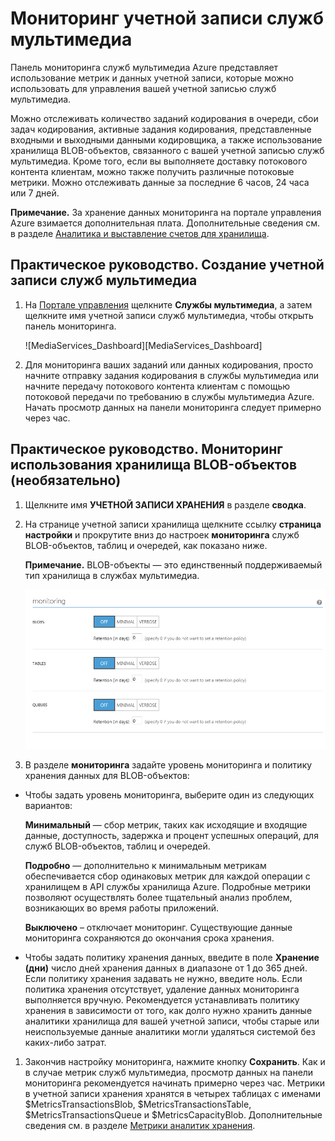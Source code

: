 <properties linkid="manage-services-mediaservices-monitor-a-media-services-account" urlDisplayName="How to monitor" pageTitle="Monitor a Media Services Account - Azure" metaKeywords="" description="Describes how to configure monitoring for your Media Services account in Azure." metaCanonical="" services="media-services" documentationCenter="" title="How to Monitor a Media Services Account" authors="migree" solutions="" manager="" editor="" />

<tags ms.service="media-services" ms.workload="media" ms.tgt_pltfrm="na" ms.devlang="na" ms.topic="article" ms.date="01/01/1900" ms.author="migree"/>

# <span id="monitormediaservicesaccount"></span></a>Мониторинг учетной записи служб мультимедиа

Панель мониторинга служб мультимедиа Azure представляет использование метрик и данных учетной записи, которые можно использовать для управления вашей учетной записью служб мультимедиа.

Можно отслеживать количество заданий кодирования в очереди, сбои задач кодирования, активные задания кодирования, представленные входными и выходными данными кодировщика, а также использование хранилища BLOB-объектов, связанного с вашей учетной записью служб мультимедиа. Кроме того, если вы выполняете доставку потокового контента клиентам, можно также получить различные потоковые метрики. Можно отслеживать данные за последние 6 часов, 24 часа или 7 дней.

**Примечание.** За хранение данных мониторинга на портале управления Azure взимается дополнительная плата. Дополнительные сведения см. в разделе [Аналитика и выставление счетов для хранилища][Аналитика и выставление счетов для хранилища].

## <span id="configuremonitoring"></span></a>Практическое руководство. Создание учетной записи служб мультимедиа

1.  На [Портале управления][Портале управления] щелкните **Службы мультимедиа**, а затем щелкните имя учетной записи служб мультимедиа, чтобы открыть панель мониторинга.

    ![MediaServices\_Dashboard][MediaServices\_Dashboard]

2.  Для мониторинга ваших заданий или данных кодирования, просто начните отправку задания кодирования в службы мультимедиа или начните передачу потокового контента клиентам с помощью потоковой передачи по требованию в службы мультимедиа Azure. Начать просмотр данных на панели мониторинга следует примерно через час.

## <span id="configuringstorage"></span></a>Практическое руководство. Мониторинг использования хранилища BLOB-объектов (необязательно)

1.  Щелкните имя **УЧЕТНОЙ ЗАПИСИ ХРАНЕНИЯ** в разделе **сводка**.
2.  На странице учетной записи хранилища щелкните ссылку **страница настройки** и прокрутите вниз до настроек **мониторинга** служб BLOB-объектов, таблиц и очередей, как показано ниже.

    **Примечание.** BLOB-объекты — это единственный поддерживаемый тип хранилища в службах мультимедиа.

    ![StorageOptions][StorageOptions]

3.  В разделе **мониторинга** задайте уровень мониторинга и политику хранения данных для BLOB-объектов:

-   Чтобы задать уровень мониторинга, выберите один из следующих вариантов:

    **Минимальный** — сбор метрик, таких как исходящие и входящие данные, доступность, задержка и процент успешных операций, для служб BLOB-объектов, таблиц и очередей.

    **Подробно** — дополнительно к минимальным метрикам обеспечивается сбор одинаковых метрик для каждой операции с хранилищем в API службы хранилища Azure. Подробные метрики позволяют осуществлять более тщательный анализ проблем, возникающих во время работы приложений.

    **Выключено** – отключает мониторинг. Существующие данные мониторинга сохраняются до окончания срока хранения.

-   Чтобы задать политику хранения данных, введите в поле **Хранение (дни)** число дней хранения данных в диапазоне от 1 до 365 дней. Если политику хранения задавать не нужно, введите ноль. Если политика хранения отсутствует, удаление данных мониторинга выполняется вручную. Рекомендуется устанавливать политику хранения в зависимости от того, как долго нужно хранить данные аналитики хранилища для вашей учетной записи, чтобы старые или неиспользуемые данные аналитики могли удаляться системой без каких-либо затрат.

1.  Закончив настройку мониторинга, нажмите кнопку **Сохранить**.
    Как и в случае метрик служб мультимедиа, просмотр данных на панели мониторинга рекомендуется начинать примерно через час.
    Метрики в учетной записи хранения хранятся в четырех таблицах с именами $MetricsTransactionsBlob, $MetricsTransactionsTable, $MetricsTransactionsQueue и $MetricsCapacityBlob. Дополнительные сведения см. в разделе [Метрики аналитик хранения][Метрики аналитик хранения].

<!-- Images -->

  [Аналитика и выставление счетов для хранилища]: http://go.microsoft.com/fwlink/?LinkId=256667
  [Портале управления]: http://go.microsoft.com/fwlink/?LinkID=256666
  [StorageOptions]: ./media/media-services-monitor-services-account/storagemonitoringoptions_scoped.png
  [Метрики аналитик хранения]: http://go.microsoft.com/fwlink/?LinkId=256668

